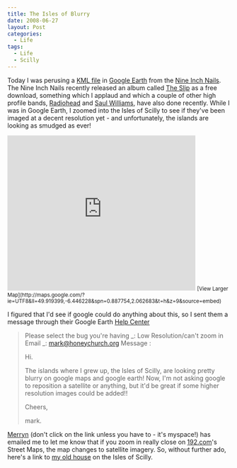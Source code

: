 ```yaml
---
title: The Isles of Blurry
date: 2008-06-27
layout: Post
categories:
  - Life
tags:
  - Life
  - Scilly
---
```


Today I was perusing a [KML file](http://dl.nin.com/kml/slip_dls.kml) in [Google Earth](http://earth.google.com/) from the [Nine Inch Nails](http://www.nin.com/). The Nine Inch Nails recently released an album called [The Slip](http://theslip.nin.com/) as a free download, something which I applaud and which a couple of other high profile bands, [Radiohead](http://www.inrainbows.com/) and [Saul Williams](http://www.saulwilliams.com/), have also done recently. While I was in Google Earth, I zoomed into the Isles of Scilly to see if they've been imaged at a decent resolution yet - and unfortunately, the islands are looking as smudged as ever!

<!-- more -->

<iframe width="425" height="350" frameborder="0" scrolling="no" marginheight="0" marginwidth="0" src="http://maps.google.com/?ie=UTF8&amp;ll=49.919399,-6.446228&amp;spn=0.887754,2.062683&amp;t=h&amp;z=9&amp;output=embed&amp;s=AARTsJqzARj-Z8VnW5pkPMLMmZbqrJcYpw"></iframe>
<small>[View Larger Map](http://maps.google.com/?ie=UTF8&amp;ll=49.919399,-6.446228&amp;spn=0.887754,2.062683&amp;t=h&amp;z=9&amp;source=embed)</small>

I figured that I'd see if google could do anything about this, so I sent them a message through their Google Earth [Help Center](http://earth.google.com/support/bin/request.py?&extra.customer=GEFree&contact_type=data)

> Please select the bug you're having _: Low Resolution/can't zoom in
> Email _: mark@honeychurch.org
> Message :
>
> Hi.
>
> The islands where I grew up, the Isles of Scilly,
> are looking pretty blurry on google maps and google
> earth! Now, I'm not asking google to reposition a
> satellite or anything, but it'd be great if some
> higher resolution images could be added!!
>
> Cheers,
>
> mark.

[Merryn](http://www.myspace.com/nicebergg) (don't click on the link unless you have to - it's myspace!) has emailed me to let me know that if you zoom in really close on [192.com](http://www.192.com/)'s Street Maps, the map changes to satellite imagery. So, without further ado, here's a link to [my old house](http://www.192.com/maps/?lev=1&px=91528&py=10262.5) on the Isles of Scilly.
